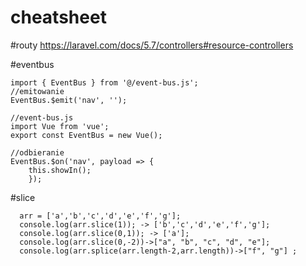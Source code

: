 # cheatsheet
#routy
https://laravel.com/docs/5.7/controllers#resource-controllers

#eventbus
```
import { EventBus } from '@/event-bus.js';
//emitowanie
EventBus.$emit('nav', '');

//event-bus.js
import Vue from 'vue';
export const EventBus = new Vue();

//odbieranie
EventBus.$on('nav', payload => {
    this.showIn();
    });
```   

#slice
```
  arr = ['a','b','c','d','e','f','g'];
  console.log(arr.slice(1)); -> ['b','c','d','e','f','g'];
  console.log(arr.slice(0,1)); -> ['a'];
  console.log(arr.slice(0,-2))->["a", "b", "c", "d", "e"];
  console.log(arr.splice(arr.length-2,arr.length))->["f", "g"] ;
```  
